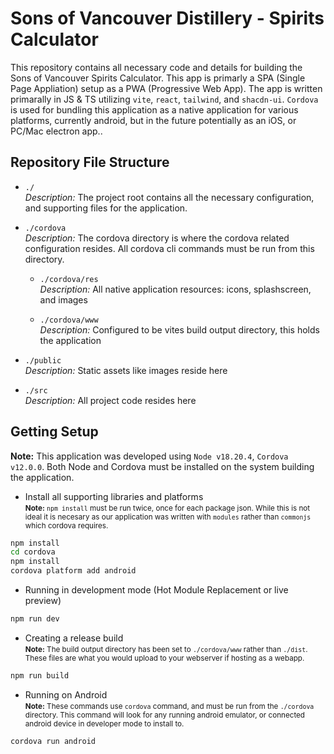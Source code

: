 # Sons of Vancouver Distillery - Spirits Calculator

This repository contains all necessary code and details for building the Sons of Vancouver Spirits Calculator. This app is primarly a SPA (Single Page Appliation) setup as a PWA (Progressive Web App). The app is written primarally in JS & TS utilizing `vite`, `react`, `tailwind`, and `shacdn-ui`. `Cordova` is used for bundling this application as a native application for various platforms, currently android, but in the future potentially as an iOS, or PC/Mac electron app.. 

## Repository File Structure
- `./`	
  *Description:* The project root contains all the necessary configuration, and supporting files for the application. 
- `./cordova`  
  *Description:* The cordova directory is where the cordova related configuration resides.
  All cordova cli commands must be run from this directory.  

  - `./cordova/res`  
    *Description:* All native application resources: icons, splashscreen, and images

  - `./cordova/www`  
    *Description:* Configured to be vites build output directory, this holds the application 

- `./public`  
  *Description:* Static assets like images reside here

- `./src`  
  *Description:* All project code resides here



## Getting Setup

**Note:** This application was developed using `Node v18.20.4`, `Cordova v12.0.0`. Both Node and Cordova must be installed on the system building the application. 

- Install all supporting libraries and platforms 	
<small>**Note:** `npm install` must be run twice, once for each package json. While this is not ideal it is necesary as our application was written with `modules` rather than `commonjs` which cordova requires. </small>

```bash
npm install
cd cordova
npm install
cordova platform add android
```

- Running in development mode (Hot Module Replacement or live preview)
```bash
npm run dev
```
- Creating a release build 	
<small>**Note:** The build output directory has been set to `./cordova/www` rather than `./dist`. These files are what you would upload to your webserver if hosting as a webapp.</small>
```bash
npm run build
``` 
- Running on Android	
<small>**Note:** These commands use `cordova` command, and must be run from the `./cordova` directory. This command will look for any running android emulator, or connected android device in developer mode to install to.</small>

```bash
cordova run android
```
